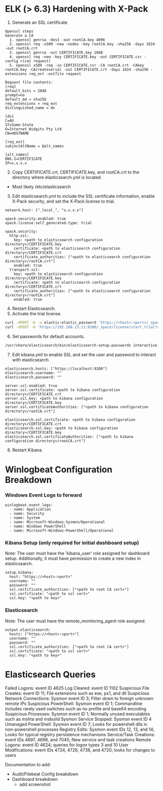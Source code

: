 # ELK (> 6.3) Hardening with X-Pack
1. Generate an SSL certificate
```
Openssl steps
Generate a CA
  1. openssl genrsa -des3 -out rootCA.key 4096
  2. openssl req -x509 -new -nodes -key rootCA.key -sha256 -days 1024 -out rootCA.crt
  3. openssl genrsa -out CERTIFICATE.key 2048
  4. openssl req -new -key CERTIFICATE.key -out CERTIFICATE.csr -config <(cat request)
  5. openssl x509 -req -in CERTIFICATE.csr -CA rootCA.crt -CAkey rootCA.key -CAcreateserial -out CERTIFICATE.crt -days 1024 -sha256 -extensions req_ext -extfile request
	
Request file contents:
[req]
default_bits = 2048
prompt=no
default_md = sha256
req_extensions = req_ext
distinguished_name = dn

[dn]
C=AU
ST=Some-State
O=Internet Widgits Pty Ltd
CN=HOSTNAME

[req_ext]
subjectAltName = @alt_names

[alt_names]
DNS.1=CERTIFICATE
IP=x.x.x.x

```
2. Copy CERTIFICATE.crt, CERTIFICATE.key, and rootCA.crt to the directory where elasticsearch.yml is located.
- Most likely /etc/elasticsearch
3. Edit elasticsearch.yml to include the SSL certificate information, enable X-Pack security, and set the X-Pack license to trial.
```
network.host: ["_local_", "x.x.x.x"]

xpack.security.enabled: true
xpack.license.self_generated.type: trial

xpack.security:
  http.ssl:
    key: <path to elasticsearch configuration directory>/CERTIFICATE.key
    certificate: <path to elasticsearch configuration directory>/CERTIFICATE.crt
    certificate_authorities: ["<path to elasticsearch configuration directory>/rootCA.crt"]
    enabled: true
  transport.ssl:
    key: <path to elasticsearch configuration directory>/CERTIFICATE.key
    certificate: <path to elasticsearch configuration directory>/CERTIFICATE.crt
    certificate_authorities: ["<path to elasticsearch configuration directory>/rootCA.crt"]
    enabled: true
```
4. Restart Elasticsearch.
5. Activate the trial license.
```bash
curl -XPOST -k -u elastic:elastic_password 'https://<host>:<port>/_xpack/license/start_trial?acknowledge=true'
curl -XPOST -k 'https://192.168.13.11:9200/_xpack/license/start_trial?acknowledge=true'
```
6. Set passwords for default accounts.
```bash
/usr/share/elasticsearch/bin/elasticsearch-setup-passwords interactive
```
7. Edit kibana.yml to enable SSL and set the user and password to interact with elasticsearch.
```
elasticsearch.hosts: ["https://localhost:9200"]
elasticsearch.username: ""
elasticsearch.password: ""

server.ssl.enabled: true
server.ssl.certificate: <path to kibana configuration directory>/CERTIFICATE.crt
server.ssl.key: <path to kibana configuration directory>/CERTIFICATE.key
server.ssl.certificateAuthorities: ["<path to kibana configuration directory>/rootCA.crt"]

elasticsearch.ssl.certificate: <path to kibana configuration directory>/CERTIFICATE.crt
elasticsearch.ssl.key: <path to kibana configuration directory>/CERTIFICATE.key
elasticsearch.ssl.certificateAuthorities: ["<path to kibana configuration directory>/rootCA.crt"]
```
8. Restart Kibana.

# Winlogbeat Configuration Breakdown
### Windows Event Logs to forward
```
winlogbeat.event_logs:
  - name: Application
  - name: Security
  - name: System
  - name: Microsoft-Windows-Sysmon/Operational
  - name: Windows PowerShell
  - name: Microsoft-Windows-PowerShell/Operational
```

### Kibana Setup (only required for initial dashboard setup)
Note: The user must have the 'kibana_user' role assigned for dashboard setup. Additionally, it must have permission to create a new index in elasticsearch.
```
setup.kibana:
  host: "https://<host>:<port>"
  username: ""
  password: ""
  ssl.certificate_authorities: ["<path to root CA cert>"]
  ssl.certificate: "<path to ssl cert>"
  ssl.key: "<path to key>"
```

### Elasticsearch
Note: The user must have the remote_monitoring_agent role assigned.
```
output.elasticsearch:
  hosts: ["https://<host>:<port>"]
  username: ""
  password: ""
  ssl.certificate_authorities: ["<path to root CA cert>"]
  ssl.certificate: "<path to ssl cert>"
  ssl.key: "<path to key>"
```

# Elasticsearch Queries
Failed Logons: event ID 4625
Log Cleared: event ID 1102
Suspicious File Creates: event ID 11; File extensions such as exe, ps1, and dll
Suspicious Network Connections: Sysmon event ID 3; Filter down to foreign unknown remote IPs
Suspicious PowerShell: Sysmon event ID 1; Commandline includes rarely used switches such as no profile and base64 encoding
Suspicious Processes: Sysmon event ID 1; Normally unused executables such as mshta and msbuild
Sysmon Service Stopped: Sysmon event ID 4
Umanaged PowerShell: Sysmon event ID 7; Looks for powershell dlls in non-powershell processes
Registry Edits: Sysmon event IDs 12, 13, and 14; Looks for typical registry persistence mechanisms
Service/Task Creations: event IDs 4697, 4698, and 7045; New service and task creations
Remote Logons: event ID 4624; queries for logon types 3 and 10
User Modifications: event IDs 4724, 4726, 4738, and 4720; looks for changes to users

Documentation to add:
- Audit/Filebeat Config breakdown
- Dashboard breakdown
	- add screenshot